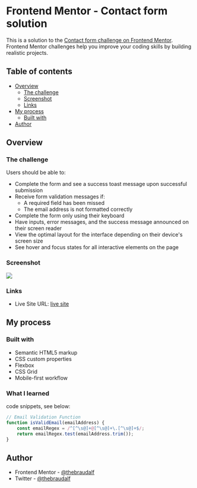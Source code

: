 # Frontend Mentor - Contact form solution

This is a solution to the [Contact form challenge on Frontend Mentor](https://www.frontendmentor.io/challenges/contact-form--G-hYlqKJj). Frontend Mentor challenges help you improve your coding skills by building realistic projects. 

## Table of contents

- [Overview](#overview)
  - [The challenge](#the-challenge)
  - [Screenshot](#screenshot)
  - [Links](#links)
- [My process](#my-process)
  - [Built with](#built-with)
- [Author](#author)


## Overview

### The challenge

Users should be able to:

- Complete the form and see a success toast message upon successful submission
- Receive form validation messages if:
  - A required field has been missed
  - The email address is not formatted correctly
- Complete the form only using their keyboard
- Have inputs, error messages, and the success message announced on their screen reader
- View the optimal layout for the interface depending on their device's screen size
- See hover and focus states for all interactive elements on the page

### Screenshot

![](./screenshot.jpg)


### Links

- Live Site URL: [live site](https://contact-us-validation.vercel.app/)

## My process

### Built with

- Semantic HTML5 markup
- CSS custom properties
- Flexbox
- CSS Grid
- Mobile-first workflow

### What I learned

code snippets, see below:

```js
// Email Validation Function
function isValidEmail(emailAddress) {
    const emailRegex = /^[^\s@]+@[^\s@]+\.[^\s@]+$/;
    return emailRegex.test(emailAddress.trim());
}
```

## Author

- Frontend Mentor - [@thebraudalf](https://www.frontendmentor.io/profile/thebraudalf)
- Twitter - [@thebraudalf](https://www.x.com/thebraudalf)

